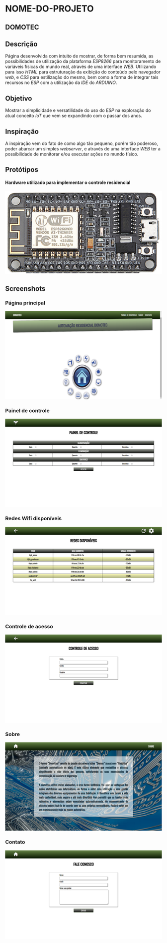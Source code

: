 
# NOME-DO-PROJETO
## DOMOTEC
## Descrição
  Página desenvolvida com intuito de mostrar, de forma bem resumida, as possibilidades de utilização da plataforma _ESP8266_ para monitoramento de variáveis físicas do mundo real, através de uma interface _WEB_. Utilizando para isso _HTML_ para estruturação da exibição do conteúdo pelo navegador _web_, e _CSS_ para estilização do mesmo, bem como a forma de integrar tais recursos no _ESP_ com a utilização da _IDE_ do _ARDUINO_. 
## Objetivo
  Mostrar a simplicidade e versatilidade do uso do _ESP_ na exploração do atual conceito _IoT_ que vem se expandindo com o passar dos anos.
## Inspiração
  A inspiração vem do fato de como algo tão pequeno, porém tão poderoso, poder abarcar um simples _webserver_, e através de uma interface _WEB_ ter a possibilidade de monitorar e/ou executar ações no mundo físico. 
## Protótipos
#### Hardware utilizado para implementar o controle residencial
![](img/esp8266_12e.png)
## Screenshots
### Página principal
![](img/screenshotindex.png)
### Painel de controle
![](img/screenshotctrl_pnl.png)
### Redes Wifi disponíveis
![](img/screenshotwifi.png)
### Controle de acesso
![](img/screenshotaccess_ctrl.png)
### Sobre
![](img/screenshotctrl_about.png)
### Contato
![](img/screenshotcontact.png)
